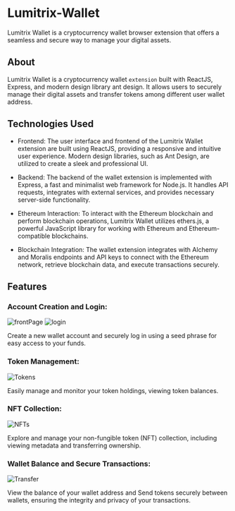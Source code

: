 # Lumitrix-Wallet

Lumitrix Wallet is a cryptocurrency wallet browser extension that offers a seamless and secure way to manage your digital assets.

## About

Lumitrix Wallet is a cryptocurrency wallet `extension` built with ReactJS, Express, and modern design library ant design. It allows users to securely manage their digital assets and transfer tokens among different user wallet address.

## Technologies Used

- Frontend: The user interface and frontend of the Lumitrix Wallet extension are built using ReactJS, providing a responsive and intuitive user experience. Modern design libraries, such as Ant Design, are utilized to create a sleek and professional UI.

- Backend: The backend of the wallet extension is implemented with Express, a fast and minimalist web framework for Node.js. It handles API requests, integrates with external services, and provides necessary server-side functionality.

- Ethereum Interaction: To interact with the Ethereum blockchain and perform blockchain operations, Lumitrix Wallet utilizes ethers.js, a powerful JavaScript library for working with Ethereum and Ethereum-compatible blockchains.

- Blockchain Integration: The wallet extension integrates with Alchemy and Moralis endpoints and API keys to connect with the Ethereum network, retrieve blockchain data, and execute transactions securely.


## Features

### Account Creation and Login: 
![frontPage](https://github.com/aviroopjana/Lumitrix-Wallet/blob/9765613192fe281c4c288379f133c25e3c5ddfb1/wallet/src/assets/ss1.png)  ![login](https://github.com/aviroopjana/Lumitrix-Wallet/blob/9765613192fe281c4c288379f133c25e3c5ddfb1/wallet/src/assets/ss2.png)                        


Create a new wallet account and securely log in using a seed phrase for easy access to your funds.

### Token Management: 

![Tokens](https://github.com/aviroopjana/Lumitrix-Wallet/blob/9765613192fe281c4c288379f133c25e3c5ddfb1/wallet/src/assets/ss3.png)

Easily manage and monitor your token holdings, viewing token balances.

### NFT Collection: 

![NFTs](https://github.com/aviroopjana/Lumitrix-Wallet/blob/9765613192fe281c4c288379f133c25e3c5ddfb1/wallet/src/assets/ss4.png)

Explore and manage your non-fungible token (NFT) collection, including viewing metadata and transferring ownership.

### Wallet Balance and Secure Transactions:

![Transfer](https://github.com/aviroopjana/Lumitrix-Wallet/blob/9765613192fe281c4c288379f133c25e3c5ddfb1/wallet/src/assets/ss5.png)

View the balance of your wallet address and Send tokens securely between wallets, ensuring the integrity and privacy of your transactions.

